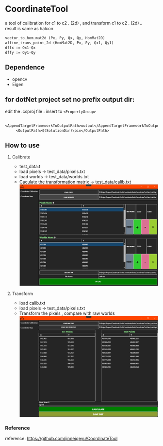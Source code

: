 # CoordinateTool
a tool of calibration for c1 to c2 . (2d) , and transform c1 to c2 . (2d) 。  
result is same as halcon 
``` 
vector_to_hom_mat2d (Px, Py, Qx, Qy, HomMat2D)
affine_trans_point_2d (HomMat2D, Px, Py, Qx1, Qy1)
dffx := Qx1-Qx
dffy := Qy1-Qy
```

## Dependence
* opencv
* Eigen

##  for dotNet project set no prefix output dir:
edit the .csproj file  :
insert  to  ``<PropertyGroup>``
```
	 <AppendTargetFrameworkToOutputPath>output</AppendTargetFrameworkToOutputPath>
	 <OutputPath>$(SolutionDir)\bin</OutputPath>
```

## How to use

1. Calibrate
   * test_data:t
   * load pixels  -> test_data/pixels.txt
   * load worlds  -> test_data/worlds.txt
   * Caculate the transformation matrix  -> test_data/calib.txt
  ![alt text](files/image.png)
  
2. Transform
   * load calib.txt
   * load pixels  -> test_data/pixels.txt
   * Transform the pixels , compare with raw worlds
  ![alt text](files/image-1.png)

### Reference
reference: https://github.com/jinneigeyu/CoordinateTool
